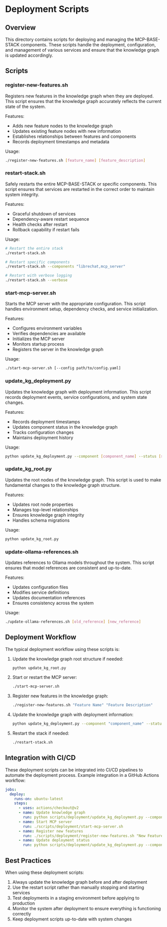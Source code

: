 # Deployment Scripts

## Overview

This directory contains scripts for deploying and managing the MCP-BASE-STACK components. These scripts handle the deployment, configuration, and management of various services and ensure that the knowledge graph is updated accordingly.

## Scripts

### register-new-features.sh

Registers new features in the knowledge graph when they are deployed. This script ensures that the knowledge graph accurately reflects the current state of the system.

Features:
- Adds new feature nodes to the knowledge graph
- Updates existing feature nodes with new information
- Establishes relationships between features and components
- Records deployment timestamps and metadata

Usage:
```bash
./register-new-features.sh [feature_name] [feature_description]
```

### restart-stack.sh

Safely restarts the entire MCP-BASE-STACK or specific components. This script ensures that services are restarted in the correct order to maintain system integrity.

Features:
- Graceful shutdown of services
- Dependency-aware restart sequence
- Health checks after restart
- Rollback capability if restart fails

Usage:
```bash
# Restart the entire stack
./restart-stack.sh

# Restart specific components
./restart-stack.sh --components "librechat,mcp_server"

# Restart with verbose logging
./restart-stack.sh --verbose
```

### start-mcp-server.sh

Starts the MCP server with the appropriate configuration. This script handles environment setup, dependency checks, and service initialization.

Features:
- Configures environment variables
- Verifies dependencies are available
- Initializes the MCP server
- Monitors startup process
- Registers the server in the knowledge graph

Usage:
```bash
./start-mcp-server.sh [--config path/to/config.yaml]
```

### update_kg_deployment.py

Updates the knowledge graph with deployment information. This script records deployment events, service configurations, and system state changes.

Features:
- Records deployment timestamps
- Updates component status in the knowledge graph
- Tracks configuration changes
- Maintains deployment history

Usage:
```bash
python update_kg_deployment.py --component [component_name] --status [status]
```

### update_kg_root.py

Updates the root nodes of the knowledge graph. This script is used to make fundamental changes to the knowledge graph structure.

Features:
- Updates root node properties
- Manages top-level relationships
- Ensures knowledge graph integrity
- Handles schema migrations

Usage:
```bash
python update_kg_root.py
```

### update-ollama-references.sh

Updates references to Ollama models throughout the system. This script ensures that model references are consistent and up-to-date.

Features:
- Updates configuration files
- Modifies service definitions
- Updates documentation references
- Ensures consistency across the system

Usage:
```bash
./update-ollama-references.sh [old_reference] [new_reference]
```

## Deployment Workflow

The typical deployment workflow using these scripts is:

1. Update the knowledge graph root structure if needed:
   ```bash
   python update_kg_root.py
   ```

2. Start or restart the MCP server:
   ```bash
   ./start-mcp-server.sh
   ```

3. Register new features in the knowledge graph:
   ```bash
   ./register-new-features.sh "Feature Name" "Feature Description"
   ```

4. Update the knowledge graph with deployment information:
   ```bash
   python update_kg_deployment.py --component "component_name" --status "deployed"
   ```

5. Restart the stack if needed:
   ```bash
   ./restart-stack.sh
   ```

## Integration with CI/CD

These deployment scripts can be integrated into CI/CD pipelines to automate the deployment process. Example integration in a GitHub Actions workflow:

```yaml
jobs:
  deploy:
    runs-on: ubuntu-latest
    steps:
      - uses: actions/checkout@v2
      - name: Update knowledge graph
        run: python scripts/deployment/update_kg_deployment.py --component "mcp_server" --status "deploying"
      - name: Start MCP server
        run: ./scripts/deployment/start-mcp-server.sh
      - name: Register new features
        run: ./scripts/deployment/register-new-features.sh "New Feature" "Description of new feature"
      - name: Update deployment status
        run: python scripts/deployment/update_kg_deployment.py --component "mcp_server" --status "deployed"
```

## Best Practices

When using these deployment scripts:

1. Always update the knowledge graph before and after deployment
2. Use the restart script rather than manually stopping and starting services
3. Test deployments in a staging environment before applying to production
4. Monitor the system after deployment to ensure everything is functioning correctly
5. Keep deployment scripts up-to-date with system changes